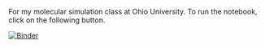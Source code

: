 For my molecular simulation class at Ohio University. 
To run the notebook, click on the following button.

[![Binder](https://mybinder.org/badge_logo.svg)](https://mybinder.org/v2/gh/mcolahan/mole-sim/master?filepath=MD%20Assignment%202.ipynb)
